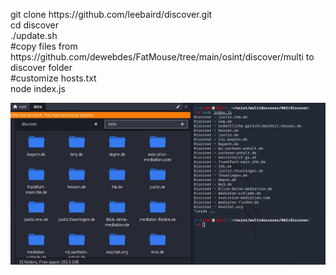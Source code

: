 <p>
git clone https://github.com/leebaird/discover.git<br>
cd discover<br>
./update.sh<br>
#copy files from https://github.com/dewebdes/FatMouse/tree/main/osint/discover/multi to discover folder<br>
#customize hosts.txt<br>
node index.js<br></p>
<img src='https://github.com/dewebdes/FatMouse/blob/main/osint/discover/multi/multidiscover.jpg'>
